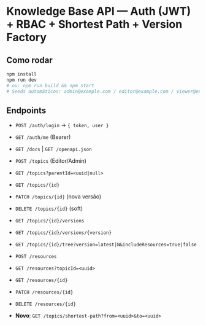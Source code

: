 # Knowledge Base API — Auth (JWT) + RBAC + Shortest Path + Version Factory

## Como rodar
```bash
npm install
npm run dev
# ou: npm run build && npm start
# Seeds automáticos: admin@example.com / editor@example.com / viewer@example.com (senha: password)
```

## Endpoints
- `POST /auth/login` → `{ token, user }`
- `GET /auth/me` (Bearer)
- `GET /docs` | `GET /openapi.json`

- `POST /topics` (Editor/Admin)
- `GET /topics?parentId=<uuid|null>`
- `GET /topics/{id}`
- `PATCH /topics/{id}` (nova versão)
- `DELETE /topics/{id}` (soft)
- `GET /topics/{id}/versions`
- `GET /topics/{id}/versions/{version}`
- `GET /topics/{id}/tree?version=latest|N&includeResources=true|false`

- `POST /resources`
- `GET /resources?topicId=<uuid>`
- `GET /resources/{id}`
- `PATCH /resources/{id}`
- `DELETE /resources/{id}`

- **Novo**: `GET /topics/shortest-path?from=<uuid>&to=<uuid>`
